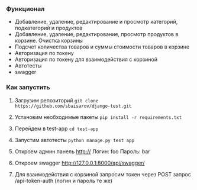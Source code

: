 ### Функционал
- Добавление, удаление, редактирование и просмотр категорий, подкатегорий и продуктов
- Добавление, удаление, редактирование, просмотр продуктов в корзине. Очистка корзины
- Подсчет количества товаров и суммы стоимости товаров в корзине
- Авторизация по токену
- Авторизация по токену для взаимодействия с корзиной
- Автотесты
- swagger

### Как запустить
1) Загрузим репозиторий `git clone https://github.com/sbaisarov/django-test.git`
2) Установим необходимые пакеты `pip install -r requirements.txt`
3) Перейдем в test-app `cd test-app`
4) Запустим автотесты `python manage.py test app`
5) Откроем админ панель [http://](http://127.0.0.1:8000/admin/)
   Логин: foo
   Пароль: bar

6) Откроем swagger http://127.0.0.1:8000/api/swagger/
7) Для взаимодействия с корзиной запросим токен через POST запрос /api-token-auth (логин и пароль те же)
